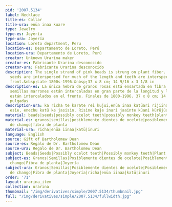 ```yaml
---
pid: '2007.5134'
label: Necklace
title-es: Collar
title-ura: enüa inaa kuare
type: Jewelry
type-es: Joyería
type-ura: Joyería
location: Loreto department, Peru
location-es: Departamento de Loreto, Perú
location-ura: Departamento de Loreto, Perú
creator: Unknown Urarina maker
creator-es: Fabricante Urarina desconocido
creator-ura: Fabricante Urarina desconocido
description: The single strand of pink beads is strung on plant fiber. Small brown
  seeds are interspersed for much of the length and teeth are interspersed at the
  front.&nbsp;Late 1800s-1996.&nbsp;37 x 8 cm; 14 9/16 x 3 1/8 in
description-es: La única hebra de granos rosas está ensartada en fibra vegetal. Pequeñas
  semillas marrones están intercaladas en gran parte de la longitud y los dientes
  están intercalados en el frente. Finales de 1800-1996. 37 x 8 cm; 14 9/16 x 3 1/8
  pulgadas
description-ura: ka richa te karate rei kujui,enüa inaa katüari rijiinanai, richa
  esie, enechu katü ke jasisin. Risine kaje inuri jaainte küani kürüjüain ichaküre.
material: beads|seeds|possibly ocelot teeth|possibly monkey teeth|plant fiber
material-es: granos|semillas|posiblemente dientes de ocelote|posiblemente dientes
  de chango|fibra de planta
material-ura: richa|enüa iinaa|katü|inuri
language: English
source: Gift of Bartholomew Dean
source-es: Regalo de Dr. Bartholomew Dean
source-ura: Regalo de Dr. Bartholomew Dean
subject: Beads|Seeds|Possibly ocelot teeth|Possibly monkey teeth|Plant fiber|Jewelry
subject-es: Granos|Semillas|Posiblemente dientes de ocelote|Posiblemente dientes de
  chango|Fibra de planta|Joyería
subject-ura: Granos|Semillas|Posiblemente dientes de ocelote|Posiblemente dientes
  de chango|Fibra de planta|Joyería|richa|enüa iinaa|katü|inuri
order: '71'
layout: urarina_item
collection: urarina
thumbnail: "/img/derivatives/simple/2007.5134/thumbnail.jpg"
full: "/img/derivatives/simple/2007.5134/fullwidth.jpg"
---
```

